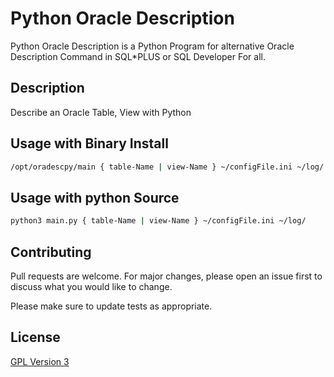 # Python Oracle Description

Python Oracle Description is a Python Program for alternative Oracle Description Command in SQL*PLUS or SQL Developer For all.

## Description

Describe an Oracle Table, View with Python

## Usage with Binary Install
```sh
/opt/oradescpy/main { table-Name | view-Name } ~/configFile.ini ~/log/
```

## Usage with python Source

```sh
python3 main.py { table-Name | view-Name } ~/configFile.ini ~/log/
```

## Contributing
Pull requests are welcome. For major changes, please open an issue first to discuss what you would like to change.

Please make sure to update tests as appropriate.


## License
[GPL Version 3](https://www.gnu.org/licenses/gpl-3.0.en.html/)
